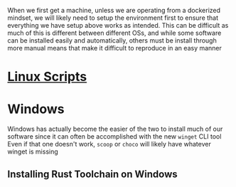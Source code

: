 

When we first get a machine, unless we are operating from a dockerized mindset, we will likely need to setup the environment first to ensure that everything we have setup above works as intended.
This can be difficult as much of this is different between different OSs, and while some software can be installed easily and automatically, others must be install through more manual means that make it difficult to reproduce in an easy manner

# [Linux Scripts](#linuxscriptsmd)


# Windows

Windows has actually become the easier of the two to install much of our software since it can often be accomplished with the new `winget` CLI tool
Even if that one doesn't work, `scoop` or `choco` will likely have whatever winget is missing

## Installing Rust Toolchain on Windows

